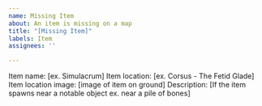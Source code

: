 ```yaml
---
name: Missing Item
about: An item is missing on a map
title: "[Missing Item]"
labels: Item
assignees: ''

---
```


Item name: [ex. Simulacrum]
Item location: [ex. Corsus - The Fetid Glade]
Item location image: [image of item on ground]
Description: [If the item spawns near a notable object ex. near a pile of bones]
